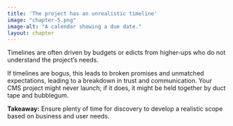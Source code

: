 ```yaml
---
title: 'The project has an unrealistic timeline'
image: "chapter-5.png"
image-alt: "A calendar showing a due date."
layout: chapter
---
```



Timelines are often driven by budgets or edicts from higher-ups who do not understand the project’s needs.

If timelines are bogus, this leads to broken promises and unmatched expectations, leading to a breakdown in trust and communication. Your CMS project might never launch; if it does, it might be held together by duct tape and bubblegum.

**Takeaway:** Ensure plenty of time for discovery to develop a realistic scope based on business and user needs.
